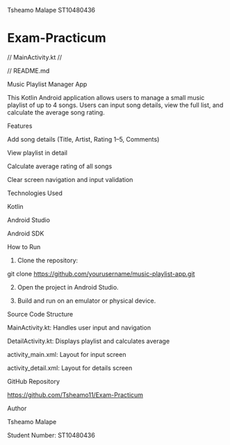 Tsheamo Malape ST10480436

# Exam-Practicum
// MainActivity.kt // 

// README.md

Music Playlist Manager App

This Kotlin Android application allows users to manage a small music playlist of up to 4 songs. Users can input song details, view the full list, and calculate the average song rating.

Features

Add song details (Title, Artist, Rating 1–5, Comments)

View playlist in detail

Calculate average rating of all songs

Clear screen navigation and input validation


Technologies Used

Kotlin

Android Studio

Android SDK


How to Run

1. Clone the repository:



git clone https://github.com/yourusername/music-playlist-app.git

2. Open the project in Android Studio.


3. Build and run on an emulator or physical device.



Source Code Structure

MainActivity.kt: Handles user input and navigation

DetailActivity.kt: Displays playlist and calculates average

activity_main.xml: Layout for input screen

activity_detail.xml: Layout for details screen


GitHub Repository

https://github.com/Tsheamo11/Exam-Practicum

Author

Tsheamo Malape

Student Number: ST10480436
